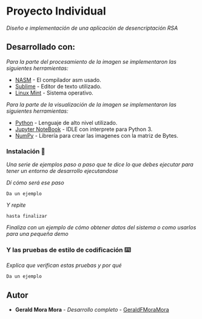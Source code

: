 # Proyecto Individual

_Diseño e implementación de una aplicación de desencriptación RSA_

## Desarrollado con:

_Para la parte del procesamiento de la imagen se implementaron las siguientes herramientas:_

* [NASM](https://www.nasm.us/) - El compilador asm usado.
* [Sublime](https://www.sublimetext.com/3) - Editor de texto utilizado.
* [Linux Mint](https://linuxmint.com/) - Sistema operativo.

_Para la parte de la visualización de la imagen se implementaron las siguientes herramientas:_

* [Python](https://www.python.org/) - Lenguaje de alto nivel utilizado.
* [Jupyter NoteBook](https://jupyter.org/install.html) - IDLE con interprete para Python 3.
* [NumPy](https://numpy.org/install/) - Librería para crear las imagenes con la matriz de Bytes.

### Instalación 🔧

_Una serie de ejemplos paso a paso que te dice lo que debes ejecutar para tener un entorno de desarrollo ejecutandose_

_Dí cómo será ese paso_

```
Da un ejemplo
```

_Y repite_

```
hasta finalizar
```

_Finaliza con un ejemplo de cómo obtener datos del sistema o como usarlos para una pequeña demo_

### Y las pruebas de estilo de codificación ⌨️

_Explica que verifican estas pruebas y por qué_

```
Da un ejemplo
```


## Autor

* **Gerald Mora Mora** - *Desarrollo completo* - [GeraldFMoraMora](https://github.com/GeraldFMoraMora)

